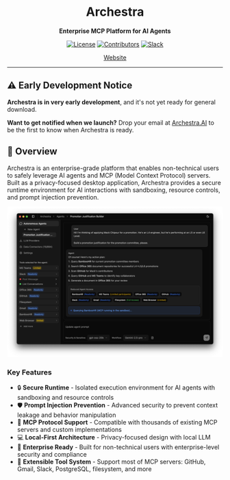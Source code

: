 <div align="center">  
  
  # Archestra
  
  **Enterprise MCP Platform for AI Agents**
  
  [![License](https://img.shields.io/github/license/archestra-ai/archestra)](LICENSE)
  [![Contributors](https://img.shields.io/github/contributors/archestra-ai/archestra)](https://github.com/archestra-ai/archestra/graphs/contributors)
  [![Slack](https://img.shields.io/badge/Slack-Join%20Community-4A154B?logo=slack)](https://join.slack.com/t/archestracommunity/shared_invite/zt-39yk4skox-zBF1NoJ9u4t59OU8XxQChg)
  
  [Website](https://archestra.ai)
</div>

---

## ⚠️ Early Development Notice

**Archestra is in very early development**, and it's not yet ready for general download.

**Want to get notified when we launch?** Drop your email at [Archestra.AI](https://www.archestra.ai/) to be the first to know when Archestra is ready.

## 🚀 Overview

Archestra is an enterprise-grade platform that enables non-technical users to safely leverage AI agents and MCP (Model Context Protocol) servers. Built as a privacy-focused desktop application, Archestra provides a secure runtime environment for AI interactions with sandboxing, resource controls, and prompt injection prevention.

![Archestra Screenshot](desktop_app/public/images/screenshot.png)

### Key Features

- 🔒 **Secure Runtime** - Isolated execution environment for AI agents with sandboxing and resource controls
- 🛡️ **Prompt Injection Prevention** - Advanced security to prevent context leakage and behavior manipulation
- 🔌 **MCP Protocol Support** - Compatible with thousands of existing MCP servers and custom implementations
- 💻 **Local-First Architecture** - Privacy-focused design with local LLM
- 🎯 **Enterprise Ready** - Built for non-technical users with enterprise-level security and compliance
- 🔧 **Extensible Tool System** - Support most of MCP servers: GitHub, Gmail, Slack, PostgreSQL, filesystem, and more
